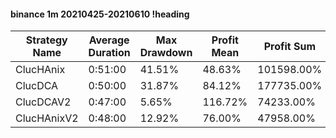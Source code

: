 #### binance 1m 20210425-20210610 !heading
| Strategy Name | Average Duration | Max Drawdown | Profit Mean | Profit Sum | Profit Total | Trade Count | Win Rate |
| ------------- | ---------------- | ------------ | ----------- | ---------- | ------------ | ----------- | -------- |
| ClucHAnix     | 0:51:00          | 41.51%       | 48.63%      | 101598.00% | 53986.00%    | 2089        | 72.33%   |
| ClucDCA       | 0:50:00          | 31.87%       | 84.12%      | 177735.00% | 16752.00%    | 2113        | 74.11%   |
| ClucDCAV2     | 0:47:00          | 5.65%        | 116.72%     | 74233.00%  | 5328.00%     | 636         | 78.30%   |
| ClucHAnixV2   | 0:48:00          | 12.92%       | 76.00%      | 47958.00%  | 15389.00%    | 631         | 74.64%   |